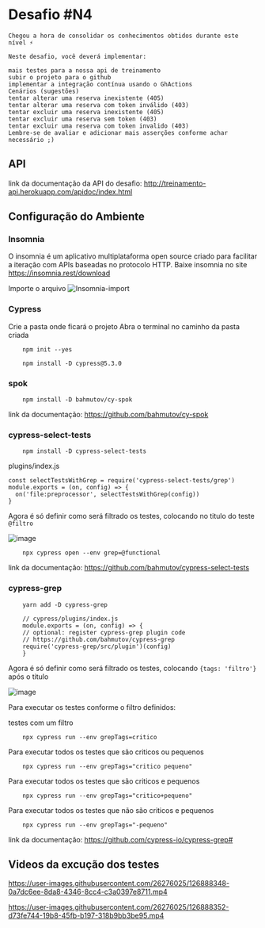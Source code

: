 # Desafio #N4
```
Chegou a hora de consolidar os conhecimentos obtidos durante este nível ⚡️

Neste desafio, você deverá implementar:

mais testes para a nossa api de treinamento
subir o projeto para o github
implementar a integração contínua usando o GhActions
Cenários (sugestões)
tentar alterar uma reserva inexistente (405)
tentar alterar uma reserva com token inválido (403)
tentar excluir uma reserva inexistente (405)
tentar excluir uma reserva sem token (403)
tentar excluir uma reserva com token invalido (403​)
Lembre-se de avaliar e adicionar mais asserções conforme achar necessário ;)
```

## API
link da documentação da API do desafio: http://treinamento-api.herokuapp.com/apidoc/index.html
## Configuração do Ambiente

### Insomnia
 O insomnia é um aplicativo multiplataforma open source criado para facilitar a iteração com APIs baseadas no protocolo HTTP.
Baixe insomnia no site
https://insomnia.rest/download

Importe o arquivo
![Insomnia-import](https://user-images.githubusercontent.com/26276025/126887987-86a2ee25-b584-4e36-8cdd-721a5a19ed73.gif)


### Cypress
Crie a pasta onde ficará o projeto
Abra o terminal no caminho da pasta criada
```
    npm init --yes
```
```
    npm install -D cypress@5.3.0
```

### spok
```
    npm install -D bahmutov/cy-spok
```

link da documentação: https://github.com/bahmutov/cy-spok

### cypress-select-tests

```
    npm install -D cypress-select-tests
```

plugins/index.js
```
const selectTestsWithGrep = require('cypress-select-tests/grep')
module.exports = (on, config) => {
  on('file:preprocessor', selectTestsWithGrep(config))
}
```

Agora é só definir como será filtrado os testes, colocando  no titulo do teste `@filtro`

![image](https://user-images.githubusercontent.com/26276025/126888024-e5ba08fb-ef17-4629-9fc5-87b2b24c9b1e.png)


```
    npx cypress open --env grep=@functional
```

link da documentação: https://github.com/bahmutov/cypress-select-tests



### cypress-grep

```
    yarn add -D cypress-grep
```
```
    // cypress/plugins/index.js
    module.exports = (on, config) => {
    // optional: register cypress-grep plugin code
    // https://github.com/bahmutov/cypress-grep
    require('cypress-grep/src/plugin')(config)
    }
```

Agora é só definir como será filtrado os testes, colocando `{tags: 'filtro'}` após o titulo

![image](https://user-images.githubusercontent.com/26276025/126888005-3b11a794-06aa-431e-b64f-e924ad28507f.png)

Para executar os testes conforme o filtro definidos:

testes com um filtro
```
    npx cypress run --env grepTags=critico
```

Para executar todos os testes que são criticos ou pequenos
```
    npx cypress run --env grepTags="critico pequeno"
```
Para executar todos os testes que são criticos e pequenos
```
    npx cypress run --env grepTags="critico+pequeno"
```
Para executar todos os testes que não são criticos e pequenos
```
    npx cypress run --env grepTags="-pequeno"
```


link da documentação: https://github.com/cypress-io/cypress-grep#

## Videos da excução dos testes

https://user-images.githubusercontent.com/26276025/126888348-0a7dc6ee-8da8-4346-8cc4-c3a0397e8711.mp4

https://user-images.githubusercontent.com/26276025/126888352-d73fe744-19b8-45fb-b197-318b9bb3be95.mp4
